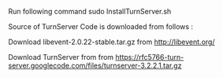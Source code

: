 Run following command
sudo InstallTurnServer.sh











Source of TurnServer Code is downloaded from follows :


Download libevent-2.0.22-stable.tar.gz
from	http://libevent.org/


Download TurnServer from
from	https://rfc5766-turn-server.googlecode.com/files/turnserver-3.2.2.1.tar.gz


